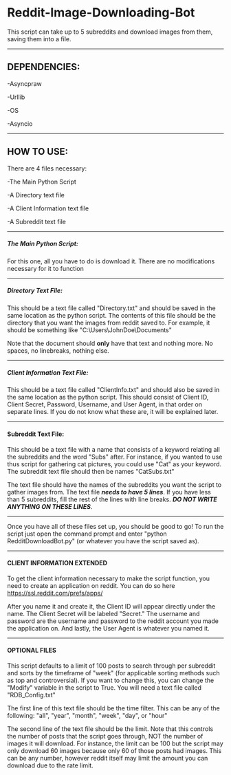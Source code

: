 # Reddit-Image-Downloading-Bot
This script can take up to 5 subreddits and download images from them, saving them into a file.
_______________________________________________________________________________________________

## DEPENDENCIES:

-Asyncpraw

-Urllib

-OS

-Asyncio

_______________________________________________________________________________________________

## HOW TO USE:

There are 4 files necessary:

-The Main Python Script

-A Directory text file

-A Client Information text file

-A Subreddit text file

_______________________________________________________________________________________________

##### **The Main Python Script:**

For this one, all you have to do is download it. There are no modifications necessary for it to function

_______________________________________________________________________________________________

##### **Directory Text File:**

This should be a text file called "Directory.txt" and should be saved in the same location as the python script. The contents of this file should be the directory that you want the images from reddit saved to. For example, it should be something like "C:\Users\JohnDoe\Documents"

Note that the document should **only** have that text and nothing more. No spaces, no linebreaks, nothing else.

_______________________________________________________________________________________________

##### **Client Information Text File:**

This should be a text file called "ClientInfo.txt" and should also be saved in the same location as the python script. This should consist of Client ID, Client Secret, Password, Username, and User Agent, in that order on separate lines. If you do not know what these are, it will be explained later.

_______________________________________________________________________________________________

#### **Subreddit Text File:**

This should be a text file with a name that consists of a keyword relating all the subreddits and the word "Subs" after. For instance, if you wanted to use thus script for gathering cat pictures, you could use "Cat" as your keyword. The subreddit text file should then be names "CatSubs.txt"

The text file should have the names of the subreddits you want the script to gather images from. The text file ***needs to have 5 lines***. If you have less than 5 subreddits, fill the rest of the lines with line breaks. ***DO NOT WRITE ANYTHING ON THESE LINES***.

_______________________________________________________________________________________________

Once you have all of these files set up, you should be good to go! To run the script just open the command prompt and enter "python RedditDownloadBot.py" (or whatever you have the script saved as).

_______________________________________________________________________________________________

#### CLIENT INFORMATION EXTENDED

To get the client information necessary to make the script function, you need to create an application on reddit. You can do so here https://ssl.reddit.com/prefs/apps/

After you name it and create it, the Client ID will appear directly under the name. The Client Secret will be labeled "Secret." The username and password are the username and password to the reddit account you made the application on. And lastly, the User Agent is whatever you named it.

_______________________________________________________________________________________________

#### OPTIONAL FILES

This script defaults to a limit of 100 posts to search through per subreddit and sorts by the timeframe of "week" (for applicable sorting methods such as top and controversial). If you want to change this, you can change the "Modify" variable in the script to True. You will need a text file called "RDB_Config.txt"

The first line of this text file should be the time filter. This can be any of the following: "all", "year", "month", "week", "day", or "hour"

The second line of the text file should be the limit. Note that this controls the number of posts that the script goes through, NOT the number of images it will download. For instance, the limit can be 100 but the script may only download 60 images because only 60 of those posts had images. This can be any number, however reddit itself may limit the amount you can download due to the rate limit.

